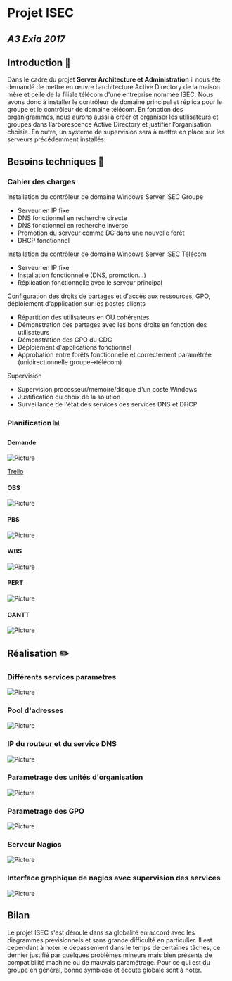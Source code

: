 # Projet ISEC
## *A3 Exia 2017*
## Introduction :mag_right:

Dans le cadre du projet **Server Architecture et Administration** il nous été demandé de mettre en œuvre l’architecture Active Directory de la maison mère et celle de la filiale télécom d'une entreprise nommée ISEC.
Nous avons donc à installer le contrôleur de domaine principal et réplica pour le groupe et le contrôleur de domaine télécom. 
En fonction des organigrammes, nous aurons aussi à créer et organiser les utilisateurs et groupes dans l’arborescence Active Directory et justifier l’organisation choisie. 
En outre, un systeme de supervision sera à mettre en place sur les serveurs précédemment installés.

## Besoins techniques :page_facing_up:
### Cahier des charges

Installation du contrôleur de domaine Windows Server iSEC Groupe
  - Serveur en IP fixe
  - DNS fonctionnel en recherche directe
  - DNS fonctionnel en recherche inverse
  - Promotion du serveur comme DC dans une nouvelle forêt
  - DHCP fonctionnel


Installation du contrôleur de domaine Windows Server iSEC Télécom
  - Serveur en IP fixe
  - Installation fonctionnelle (DNS, promotion…)
  - Réplication fonctionnelle avec le serveur principal


Configuration des droits de partages et d'accès aux ressources, GPO, déploiement d'application sur les postes clients
  - Répartition des utilisateurs en OU cohérentes
  - Démonstration des partages avec les bons droits en fonction des utilisateurs
  - Démonstration des GPO du CDC
  - Déploiement d'applications fonctionnel
  - Approbation entre forêts fonctionnelle et correctement paramétrée (unidirectionnelle groupe->télécom)


Supervision
  - Supervision processeur/mémoire/disque d'un poste Windows
  - Justification du choix de la solution
  - Surveillance de l'état des services des services DNS et DHCP


### Planification :bar_chart:

#### Demande
![Picture](img/demande_ISEC.jpg)

[Trello](https://trello.com/b/T8vvbAFE/isecproject)

#### OBS
![Picture](img/OBS_isec.png)
#### PBS
![Picture](img/PBS_ISEC-1.jpg)
#### WBS
![Picture](img/WBS_ISEC-1.jpg)
#### PERT
![Picture](img/PERT_ISEC.jpg)
#### GANTT
![Picture](img/Gantt.jpg)

## Réalisation :pencil2:

### Différents services parametres

![Picture](img/Serveurs.png)

### Pool d'adresses

![Picture](img/Padd.png)

### IP du routeur et du service DNS

![Picture](img/IProuterDNS.png)

### Parametrage des unités d'organisation

![Picture](img/OU.png)

### Parametrage des GPO

![Picture](img/GPO.png)




### Serveur Nagios

![Picture](img/nagios1.PNG)

### Interface graphique de nagios avec supervision des services

![Picture](img/nagios2.PNG)


## Bilan

Le projet ISEC s'est déroulé dans sa globalité en accord avec les diagrammes prévisionnels et sans grande difficulté en particulier. Il est cependant à noter le dépassement dans le temps de certaines tâches, ce dernier justifié par quelques problèmes mineurs mais bien présents de compatibilité machine ou de mauvais paramétrage.
Pour ce qui est du groupe en général, bonne symbiose et écoute globale sont à noter. 



